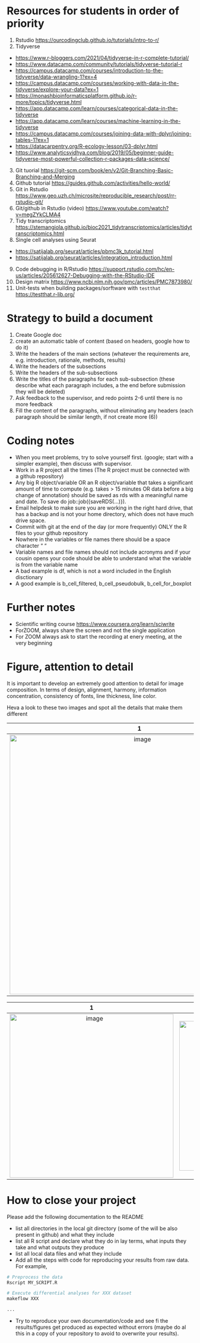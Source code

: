 # Resources for students in order of priority

1)	Rstudio https://ourcodingclub.github.io/tutorials/intro-to-r/
2)	Tidyverse
  - https://www.r-bloggers.com/2021/04/tidyverse-in-r-complete-tutorial/
  - https://www.datacamp.com/community/tutorials/tidyverse-tutorial-r
  - https://campus.datacamp.com/courses/introduction-to-the-tidyverse/data-wrangling-1?ex=4
  - https://campus.datacamp.com/courses/working-with-data-in-the-tidyverse/explore-your-data?ex=1
  - https://monashbioinformaticsplatform.github.io/r-more/topics/tidyverse.html
  - https://app.datacamp.com/learn/courses/categorical-data-in-the-tidyverse
  - https://app.datacamp.com/learn/courses/machine-learning-in-the-tidyverse
  - https://campus.datacamp.com/courses/joining-data-with-dplyr/joining-tables-1?ex=1
  - https://datacarpentry.org/R-ecology-lesson/03-dplyr.html
  - https://www.analyticsvidhya.com/blog/2019/05/beginner-guide-tidyverse-most-powerful-collection-r-packages-data-science/
3)	Git tuorial https://git-scm.com/book/en/v2/Git-Branching-Basic-Branching-and-Merging
4)	Github tutorial https://guides.github.com/activities/hello-world/
5)	Git in Rstudio https://www.geo.uzh.ch/microsite/reproducible_research/post/rr-rstudio-git/
6)	Git/github in Rstudio (video) https://www.youtube.com/watch?v=megZYkCLMA4 
7)	Tidy transcriptomics https://stemangiola.github.io/bioc2021_tidytranscriptomics/articles/tidytranscriptomics.html
8)	Single cell analyses using Seurat 
- https://satijalab.org/seurat/articles/pbmc3k_tutorial.html
- https://satijalab.org/seurat/articles/integration_introduction.html
9)	Code debugging in R/Rstudio https://support.rstudio.com/hc/en-us/articles/205612627-Debugging-with-the-RStudio-IDE
10)	Design matrix https://www.ncbi.nlm.nih.gov/pmc/articles/PMC7873980/
11)	Unit-tests when building packages/sorftware with `testthat` https://testthat.r-lib.org/

# Strategy to build a document

1) Create Google doc
2) create an automatic table of content (based on headers, google how to do it)
3) Write the headers of the main sections (whatever the requirements are, e.g. introduction, rationale, methods, results)
4) Write the headers of the subsections
5) Write the headers of the sub-subsections
6) Write the titles of the paragraphs for each sub-subsection (these describe what each paragraph includes, a the end before submission they will be deleted)
7) Ask feedback to the supervisor, and redo points 2-6 until there is no more feedback
8) Fill the content of the paragraphs, without eliminating any headers (each paragraph should be similar length, if not create more (6))

# Coding notes
- When you meet problems, try to solve yourself first. (google; start with a simpler example), then discuss with supervisor.
- Work in a R project all the times (The R project must be connected with a github repository)
-	Any big R object/variable OR an R object/variable that takes a significant amount of time to compute (e.g. takes > 15 minutes OR data before a big change of annotation) should be saved as rds with a meaningful name and date. To save do job::job({saveRDS(…)}). 
-	Email helpdesk to make sure you are working in the right hard drive, that has a backup and is not your home directory, which does not have much drive space.
-	Commit with git at the end of the day (or more frequently) ONLY the R files to your github repository
-	Nowhere in the variables or file names there should be a space character “ “ 
- Variable names and file names should not include acronyms and if your cousin opens your code should be able to understand what the variable is from the variable name
- A bad example is df, which is not a word included in the English disctionary
- A good example is b_cell_filtered, b_cell_pseudobulk, b_cell_for_boxplot 

# Further notes
- Scientific writing course https://www.coursera.org/learn/sciwrite
- ForZOOM, always share the screen and not the single application
- For ZOOM always ask to start the recording at enery meeting, at the very beginning

# Figure, attention to detail

It is important to develop an extremely good attention to detail for image composition. In terms of design, alignment, harmony, information concentration, consistency of fonts, line thickness, line color.

Heva a look to these two images and spot all the details that make them different

1            |  2
:-------------------------:|:-------------------------:
<img width="699" alt="image" src="https://user-images.githubusercontent.com/7232890/222042169-cb1c9a22-97d0-45ee-966c-0cbab7b4bf0b.png">  |  <img width="679" alt="image" src="https://user-images.githubusercontent.com/7232890/222042234-cb93128e-0f30-48f1-a30c-771b068f7376.png">

1            |  2
:-------------------------:|:-------------------------:
<img width="441" alt="image" src="https://user-images.githubusercontent.com/7232890/222043610-d79e079b-0cd4-42f2-b17e-94e38e4beb52.png"> | <img width="403" alt="image" src="https://user-images.githubusercontent.com/7232890/222043751-0c252d58-7d84-40c2-85b3-9d7c2dcf7bdf.png">





# How to close your project

Please add the following documentation to the README

- list all directories in the local git directory (some of the will be also present in github) and what they include
- list all R script and declare what they do in lay terms, what inputs they take and what outputs they produce
- list all local data files and what they include
- Add all the steps with code for reproducing your results from raw data. For example,

```bash
# Preprocess the data
Rscript MY_SCRIPT.R

# Execute differential analyses for XXX dataset
makeflow XXX

...
```

- Try to reproduce your own documentation/code and see fi the results/figures get produced as expected without errors (maybe do al this in a copy of your repository to avoid to overwrite your results).

